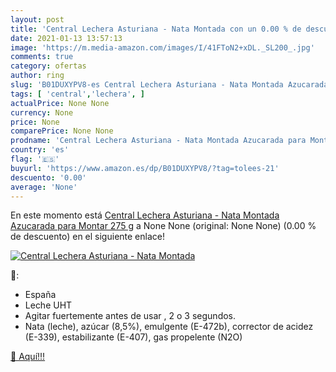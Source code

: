 ```yaml
---
layout: post
title: 'Central Lechera Asturiana - Nata Montada con un 0.00 % de descuento'
date: 2021-01-13 13:57:13
image: 'https://m.media-amazon.com/images/I/41FToN2+xDL._SL200_.jpg'
comments: true
category: ofertas
author: ring
slug: 'B01DUXYPV8-es Central Lechera Asturiana - Nata Montada Azucarada para...'
tags: [ 'central','lechera', ]
actualPrice: None None
currency: None
price: None
comparePrice: None None
prodname: 'Central Lechera Asturiana - Nata Montada Azucarada para Montar  275 g'
country: 'es'
flag: '🇪🇸'
buyurl: 'https://www.amazon.es/dp/B01DUXYPV8/?tag=tolees-21'
descuento: '0.00'
average: 'None'
---
```


En este momento está [Central Lechera Asturiana - Nata Montada Azucarada para Montar  275 g](https://www.amazon.es/dp/B01DUXYPV8/?tag=tolees-21) a None None (original: None None) (0.00 %  de descuento) en el siguiente enlace!

[![Central Lechera Asturiana - Nata Montada](https://m.media-amazon.com/images/I/41FToN2+xDL._SL200_.jpg)](https://www.amazon.es/dp/B01DUXYPV8/?tag=tolees-21)

🔎:

- España
- Leche UHT
- Agitar fuertemente antes de usar , 2 o 3 segundos.
- Nata (leche), azúcar (8,5%), emulgente (E-472b), corrector de acidez (E-339), estabilizante (E-407), gas propelente (N2O)

[🛒 Aquí!!!](https://www.amazon.es/dp/B01DUXYPV8/?tag=tolees-21)
